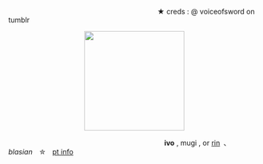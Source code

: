 
                      ★ creds : @ voiceofsword on tumblr
<div align="center">
  <img height="200" src="https://files.catbox.moe/pkflkx.png"  />
</div>

                       **ivo** , mugi , or [rin](https://ensemble-stars.jp/characters/amagi_rinne/) 、*blasian* ✮ [pt info](https://rentry.co/-thrilladdict-)
